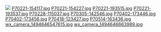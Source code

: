 ![](P70221-154052.jpg)
[P70221-154117.jpg]()
[P70221-154227.jpg]()
[P70221-193515.jpg]()
[P70221-193537.jpg]()
[P70228-115037.jpg]()
[P70305-142546.jpg]()
[P70402-173446.jpg]()
[P70402-173456.jpg]()
[P70418-123427.jpg]()
[P70514-163436.jpg]()
[wx_camera_1494646547615.jpg]()
[wx_camera_1494646663989.jpg]()